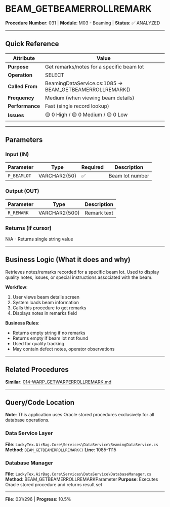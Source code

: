 # BEAM_GETBEAMERROLLREMARK

**Procedure Number**: 031 | **Module**: M03 - Beaming | **Status**: ✅ ANALYZED

---

## Quick Reference

| Attribute | Value |
|-----------|-------|
| **Purpose** | Get remarks/notes for a specific beam lot |
| **Operation** | SELECT |
| **Called From** | BeamingDataService.cs:1085 → BEAM_GETBEAMERROLLREMARK() |
| **Frequency** | Medium (when viewing beam details) |
| **Performance** | Fast (single record lookup) |
| **Issues** | 🟡 0 High / 🟡 0 Medium / 🟡 0 Low |

---

## Parameters

### Input (IN)

| Parameter | Type | Required | Description |
|-----------|------|----------|-------------|
| `P_BEAMLOT` | VARCHAR2(50) | ✅ | Beam lot number |

### Output (OUT)

| Parameter | Type | Description |
|-----------|------|-------------|
| `R_REMARK` | VARCHAR2(500) | Remark text |

### Returns (if cursor)

N/A - Returns single string value

---

## Business Logic (What it does and why)

Retrieves notes/remarks recorded for a specific beam lot. Used to display quality notes, issues, or special instructions associated with the beam.

**Workflow**:
1. User views beam details screen
2. System loads beam information
3. Calls this procedure to get remarks
4. Displays notes in remarks field

**Business Rules**:
- Returns empty string if no remarks
- Returns empty if beam lot not found
- Used for quality tracking
- May contain defect notes, operator observations

---

## Related Procedures

**Similar**: [014-WARP_GETWARPERROLLREMARK.md](../02_Warping/014-WARP_GETWARPERROLLREMARK.md)

---

## Query/Code Location

**Note**: This application uses Oracle stored procedures exclusively for all database operations.

### Data Service Layer
**File**: `LuckyTex.AirBag.Core\Services\DataService\BeamingDataService.cs`
**Method**: `BEAM_GETBEAMERROLLREMARK()`
**Line**: 1085-1115

### Database Manager
**File**: `LuckyTex.AirBag.Core\Services\DataService\DatabaseManager.cs`
**Method**: BEAM_GETBEAMERROLLREMARKParameter
**Purpose**: Executes Oracle stored procedure and returns result set

---

**File**: 031/296 | **Progress**: 10.5%
